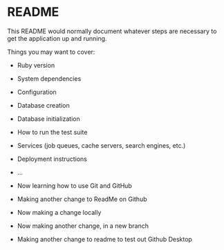 # README

This README would normally document whatever steps are necessary to get the
application up and running.

Things you may want to cover:

* Ruby version

* System dependencies

* Configuration

* Database creation

* Database initialization

* How to run the test suite

* Services (job queues, cache servers, search engines, etc.)

* Deployment instructions

* ...

* Now learning how to use Git and GitHub
* Making another change to ReadMe on Github
* Now making a change locally
* Now making another change, in a new branch

* Making another change to readme to test out Github Desktop

